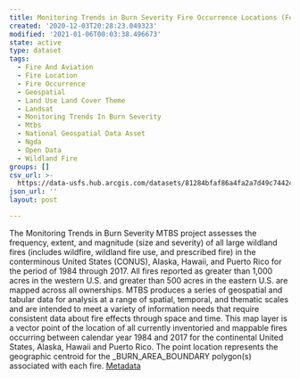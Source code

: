 ```yaml
---
title: Monitoring Trends in Burn Severity Fire Occurrence Locations (Feature Layer)
created: '2020-12-03T20:28:23.049323'
modified: '2021-01-06T00:03:38.496673'
state: active
type: dataset
tags:
  - Fire And Aviation
  - Fire Location
  - Fire Occurrence
  - Geospatial
  - Land Use Land Cover Theme
  - Landsat
  - Monitoring Trends In Burn Severity
  - Mtbs
  - National Geospatial Data Asset
  - Ngda
  - Open Data
  - Wildland Fire
groups: []
csv_url: >-
  https://data-usfs.hub.arcgis.com/datasets/81284bfaf86a4fa2a7d49c74424ffe1e_62.csv?outSR=%7B%22latestWkid%22%3A4269%2C%22wkid%22%3A4269%7D
json_url: ''
layout: post

---
```

The Monitoring Trends in Burn Severity MTBS project assesses the frequency, extent, and magnitude (size and severity) of all large wildland fires (includes wildfire, wildland fire use, and prescribed fire) in the conterminous United States (CONUS), Alaska, Hawaii, and Puerto Rico for the period of 1984 through 2017. All fires reported as greater than 1,000 acres in the western U.S. and greater than 500 acres in the eastern U.S. are mapped across all ownerships. MTBS produces a series of geospatial and tabular data for analysis at a range of spatial, temporal, and thematic scales and are intended to meet a variety of information needs that require consistent data about fire effects through space and time. This map layer is a vector point of the location of all currently inventoried and mappable fires occurring between calendar year 1984 and 2017 for the continental United States, Alaska, Hawaii and Puerto Rico. The point location represents the geographic centroid for the _BURN_AREA_BOUNDARY polygon(s) associated with each fire. <a href='https://data.fs.usda.gov/geodata/edw/edw_resources/meta/S_USA.MTBS_FIRE_OCCURRENCE_PT.xml' rel='nofollow ugc' target='_blank'>Metadata</a>
